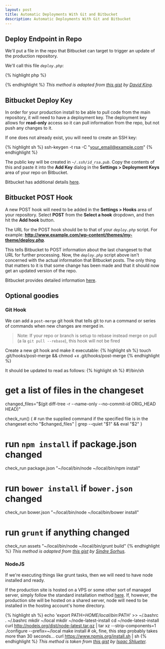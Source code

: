 ```yaml
---
layout: post
title: Automatic Deployments With Git and Bitbucket
description: Automatic Deployments With Git and Bitbucket
---
```


## Deploy Endpoint in Repo

We'll put a file in the repo that Bitbucket can target to trigger an update of the production repository.

We'll call this file _`deploy.php`_:

{% highlight php %}
<?php

	// The commands
	$commands = array(
		// `umask 002` preserves desired priveleges
		'umask 002 && git reset --hard HEAD',
		'umask 002 && git pull origin master',
	);

	// Run the commands for output
	$output = '';
	foreach($commands AS $command){
		// Run it
		$tmp = shell_exec($command);
		// Output
		$output .= "{$command}\n";
		$output .= htmlentities(trim($tmp)) . "\n\n";
	}

	print_r($output);
?>
{% endhighlight %}
<cite>This method is adapted from [this gist](https://gist.github.com/oodavid/1809044#file-deploy-php) by [David King](https://github.com/oodavid).</cite>

## Bitbucket Deploy Key

In order for your production install to be able to pull code from the main repository, it will need to have a deployment key. The deployment key allows for __read-only__ access so it can pull information from the repo, but not push any changes to it.

If one does not already exist, you will need to create an SSH key:

{% highlight sh %}
ssh-keygen -t rsa -C "your_email@example.com"
{% endhighlight %}

The public key will be created in _`~/.ssh/id_rsa.pub`_. Copy the contents of this and paste it into the __Add Key__ dialog in the __Settings > Deployment Keys__ area of your repo on Bitbucket.

Bitbucket has additional details [here](https://confluence.atlassian.com/display/BITBUCKET/Use+deployment+keys).

## Bitbucket POST Hook

A new POST hook will need to be added in the __Settings > Hooks__ area of your repository. Select __POST__ from the __Select a hook__ dropdown, and then hit the __Add hook__ button.

The URL for the POST hook should be to that of your _`deploy.php`_ script. For example: __http://www.example.com/wp-content/themes/my-theme/deploy.php__.

This tells Bitbucket to POST information about the last changeset to that URL for further processing. Now, the _`deploy.php`_ script above isn't concerned with the actual information that Bitbucket posts. The only thing that matters to it is that some change has been made and that it should now get an updated version of the repo.

Bitbucket provides detailed information [here](https://confluence.atlassian.com/display/BITBUCKET/POST+hook+management).

## Optional goodies

### Git Hook

We can add a `post-merge` git hook that tells git to run a command or series of commands when new changes are merged in.

> Note: If your repo or branch is setup to rebase instead merge on pull (a la `git pull --rebase`), this hook will not be fired

Create a new git hook and make it executable:
{% highlight sh %}
touch .git/hooks/post-merge && chmod +x .git/hooks/post-merge
{% endhighlight %}


It should be updated to read as follows:
{% highlight sh %}
#!/bin/sh

# get a list of files in the changeset
changed_files="$(git diff-tree -r --name-only --no-commit-id ORIG_HEAD HEAD)"

check_run() {
	# run the supplied command if the specified file is in the changeset
	echo "$changed_files" | grep --quiet "$1" && eval "$2"
}

# run `npm install` if package.json changed
check_run package.json "~/local/bin/node ~/local/bin/npm install"
# run `bower install` if `bower.json` changed
check_run bower.json "~/local/bin/node ~/local/bin/bower install"
# run `grunt` if anything changed
check_run assets "~/local/bin/node ~/local/bin/grunt build"
{% endhighlight %}
<cite>This method is adapted from [this gist](https://gist.github.com/sindresorhus/7996717#file-post-merge) by [Sindre Sorhus](https://github.com/sindresorhus).</cite>

### NodeJS

If we're executing things like grunt tasks, then we will need to have node installed and ready.

If the production site is hosted on a VPS or some other sort of managed server, simply follow the standard installation method [here](http://nodejs.org/download/). If, however, the production site will be hosted on a shared server, node will need to be installed in the hosting account's home directory.

{% highlight sh %}
echo 'export PATH=$HOME/local/bin:$PATH' >> ~/.bashrc
. ~/.bashrc
mkdir ~/local
mkdir ~/node-latest-install
cd ~/node-latest-install
curl http://nodejs.org/dist/node-latest.tar.gz | tar xz --strip-components=1
./configure --prefix=~/local
make install # ok, fine, this step probably takes more than 30 seconds...
curl https://www.npmjs.org/install.sh | sh
{% endhighlight %}
<cite>This method is taken from [this gist](https://gist.github.com/isaacs/579814#file-node-and-npm-in-30-seconds-sh) by [Isaac Shlueter](https://github.com/isaacs).</cite>
